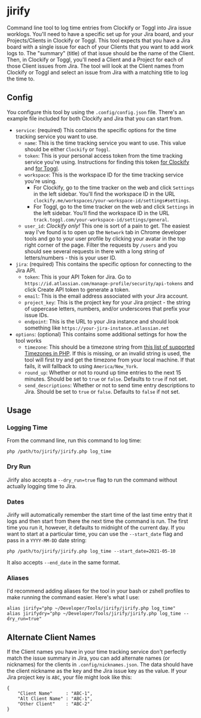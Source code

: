 # jirify

Command line tool to log time entries from Clockify or Toggl into Jira issue worklogs. You'll need to have a specific set up for your Jira board, and your Projects/Clients in Clockify or Toggl. This tool expects that you have a Jira board with a single issue for each of your Clients that you want to add work logs to. The "summary" (title) of that issue should be the name of the Client. Then, in Clockify or Toggl, you'll need a Client and a Project for each of those Client issues from Jira. The tool will look at the Client names from Clockify or Toggl and select an issue from Jira with a matching title to log the time to.

## Config

You configure this tool by using the `.config/config.json` file. There's an example file included for both Clockify and Jira that you can start from.

- `service`: (required) This contains the specific options for the time tracking service you want to use.
    - `name`: This is the time tracking service you want to use. This value should be either `Clockify` or `Toggl`.
    - `token`: This is your personal access token from the time tracking service you're using. Instructions for finding this token [for Clockify](https://clockify.me/help/faq/where-can-find-api-information) and [for Toggl](https://support.toggl.com/en/articles/3116844-where-is-my-api-token-located).
    - `workspace`: This is the workspace ID for the time tracking service you're using.
        - For Clockify, go to the time tracker on the web and click `Settings` in the left sidebar. You'll find the workspace ID in the URL `clockify.me/workspaces/your-workspace-id/settings#settings`.
        - For Toggl, go to the time tracker on the web and click `Settings` in the left sidebar. You'll find the workspace ID in the URL `track.toggl.com/your-workspace-id/settings/general`.
    - `user_id`: *Clockify only!* This one is sort of a pain to get. The easiest way I've found is to open up the `Network` tab in Chrome developer tools and go to your user profile by clicking your avatar in the top right corner of the page. Filter the requests by `/users` and you should see several requests in there with a long string of letters/numbers - this is your user ID.
- `jira`: (required) This contains the specific optiosn for connecting to the Jira API.
    - `token`: This is your API Token for Jira. Go to `https://id.atlassian.com/manage-profile/security/api-tokens` and click Create API token to generate a token.
    - `email`: This is the email address associated with your Jira account.
    - `project_key`: This is the project key for your Jira project - the string of uppercase letters, numbers, and/or underscores that prefix your issue IDs. 
    - `endpoint`: This is the URL to your Jira instance and should look something like `https://your-jira-instance.atlassian.net`
- `options`: (optional) This contains some additional settings for how the tool works
    - `timezone`: This should be a timezone string from [this list of supported Timezones in PHP](https://www.php.net/manual/en/timezones.php). If this is missing, or an invalid string is used, the tool will first try and get the timezone from your local machine. If that fails, it will fallback to using `America/New_York`.
    - `round_up`: Whether or not to round up time entries to the next 15 minutes. Should be set to `true` or `false`. Defaults to `true` if not set.
    - `send_descriptions`: Whether or not to send time entry descriptions to Jira. Should be set to `true` or `false`. Defaults to `false` if not set.

## Usage

### Logging Time
From the command line, run this command to log time:

```
php /path/to/jirify/jirify.php log_time
```

### Dry Run
Jirify also accepts a `--dry_run=true` flag to run the command without actually logging time to Jira.

### Dates
Jirify will automatically remember the start time of the last time entry that it logs and then start from there the next time the command is run. The first time you run it, however, it defaults to midnight of the current day. If you want to start at a particular time, you can use the `--start_date` flag and pass in a `YYYY-MM-DD` date string:

```
php /path/to/jirify/jirify.php log_time --start_date=2021-05-10
```

It also accepts `--end_date` in the same format.

### Aliases

I'd recommend adding aliases for the tool in your bash or zshell profiles to make running the command easier. Here's what I use:

```
alias jirify="php ~/Developer/Tools/jirify/jirify.php log_time"
alias jirifydry="php ~/Developer/Tools/jirify/jirify.php log_time --dry_run=true"
```

## Alternate Client Names

If the Client names you have in your time tracking service don't perfectly match the issue summary in Jira, you can add alternate names (or nicknames) for the clients in `.config/nicknames.json`. The data should have the client nickname as the key and the Jira issue key as the value. If your Jira project key is `ABC`, your file might look like this:

```
{
    "Client Name"     : "ABC-1",
    "Alt Client Name" : "ABC-1",
    "Other Client"    : "ABC-2"
}